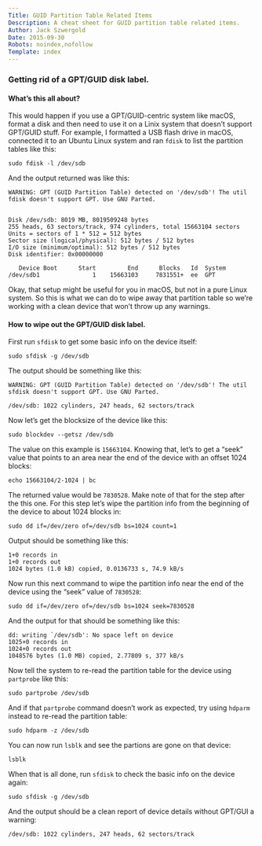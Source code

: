 ```yaml
---
Title: GUID Partition Table Related Items
Description: A cheat sheet for GUID partition table related items.
Author: Jack Szwergold
Date: 2015-09-30
Robots: noindex,nofollow
Template: index
---
```


### Getting rid of a GPT/GUID disk label.

#### What’s this all about?

This would happen if you use a GPT/GUID-centric system like macOS, format a disk and then need to use it on a Linix system that doesn’t support GPT/GUID stuff. For example, I formatted a USB flash drive in macOS, connected it to an Ubuntu Linux system and ran `fdisk` to list the partition tables like this:

    sudo fdisk -l /dev/sdb

And the output returned was like this:

    WARNING: GPT (GUID Partition Table) detected on '/dev/sdb'! The util fdisk doesn't support GPT. Use GNU Parted.
    
    
    Disk /dev/sdb: 8019 MB, 8019509248 bytes
    255 heads, 63 sectors/track, 974 cylinders, total 15663104 sectors
    Units = sectors of 1 * 512 = 512 bytes
    Sector size (logical/physical): 512 bytes / 512 bytes
    I/O size (minimum/optimal): 512 bytes / 512 bytes
    Disk identifier: 0x00000000
    
       Device Boot      Start         End      Blocks   Id  System
    /dev/sdb1               1    15663103     7831551+  ee  GPT

Okay, that setup might be useful for you in macOS, but not in a pure Linux system. So this is what we can do to wipe away that partition table so we’re working with a clean device that won’t throw up any warnings.

#### How to wipe out the GPT/GUID disk label.

First run `sfdisk` to get some basic info on the device itself:

    sudo sfdisk -g /dev/sdb

The output should be something like this:

    WARNING: GPT (GUID Partition Table) detected on '/dev/sdb'! The util sfdisk doesn't support GPT. Use GNU Parted.
    
    /dev/sdb: 1022 cylinders, 247 heads, 62 sectors/track

Now let’s get the blocksize of the device like this:

    sudo blockdev --getsz /dev/sdb

The value on this example is `15663104`. Knowing that, let’s to get a “seek” value that points to an area near the end of the device with an offset 1024 blocks:

    echo 15663104/2-1024 | bc

The returned value would be `7830528`. Make note of that for the step after the this one. For this step let’s wipe the partition info from the beginning of the device to about 1024 blocks in:

    sudo dd if=/dev/zero of=/dev/sdb bs=1024 count=1

Output should be something like this:

    1+0 records in
    1+0 records out
    1024 bytes (1.0 kB) copied, 0.0136733 s, 74.9 kB/s

Now run this next command to wipe the partition info near the end of the device using the “seek” value of `7830528`:

    sudo dd if=/dev/zero of=/dev/sdb bs=1024 seek=7830528

And the output for that should be something like this:

    dd: writing `/dev/sdb': No space left on device
    1025+0 records in
    1024+0 records out
    1048576 bytes (1.0 MB) copied, 2.77809 s, 377 kB/s

Now tell the system to re-read the partition table for the device using `partprobe` like this:

    sudo partprobe /dev/sdb

And if that `partprobe` command doesn’t work as expected, try using `hdparm` instead to re-read the partition table:

    sudo hdparm -z /dev/sdb

You can now run `lsblk` and see the partions are gone on that device:

    lsblk

When that is all done, run `sfdisk` to check the basic info on the device again:

    sudo sfdisk -g /dev/sdb

And the output should be a clean report of device details without GPT/GUI a warning:

    /dev/sdb: 1022 cylinders, 247 heads, 62 sectors/track
